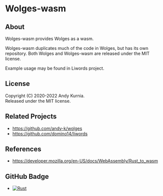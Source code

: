# Wolges-wasm

## About

Wolges-wasm provides Wolges as a wasm.

Wolges-wasm duplicates much of the code in Wolges, but has its own repository.
Both Wolges and Wolges-wasm are released under the MIT license.

Example usage may be found in Liwords project.

## License

Copyright (C) 2020-2022 Andy Kurnia.\
Released under the MIT license.

## Related Projects

- https://github.com/andy-k/wolges
- https://github.com/domino14/liwords

## References

- https://developer.mozilla.org/en-US/docs/WebAssembly/Rust_to_wasm

## GitHub Badge

- [![Rust](https://github.com/andy-k/wolges-wasm/actions/workflows/rust.yml/badge.svg)](https://github.com/andy-k/wolges-wasm/actions/workflows/rust.yml)

